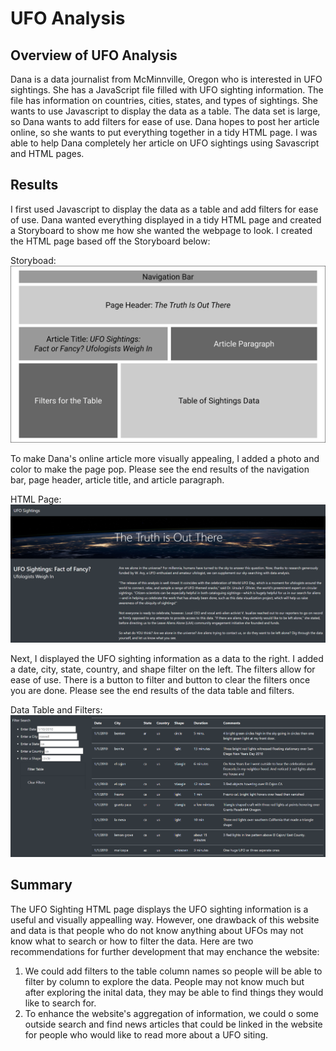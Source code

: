 # UFO Analysis

## Overview of UFO Analysis
Dana is a data journalist from McMinnville, Oregon who is interested in UFO sightings. She has a JavaScript file filled with UFO sighting information. The file has information on countries, cities, states, and types of sightings. She wants to use Javascript to display the data as a table. The data set is large, so Dana wants to add filters for ease of use. Dana hopes to post her article online, so she wants to put everything together in a tidy HTML page. I was able to help Dana completely her article on UFO sightings using Savascript and HTML pages. 


## Results
I first used Javascript to display the data as a table and add filters for ease of use. Dana wanted everything displayed in a tidy HTML page and created a Storyboard to show me how she wanted the webpage to look. I created the HTML page based off the Storyboard below: 

Storyboad: 
![Storyboard](https://github.com/ksung1923/ufos/blob/df02aaa4656538de19e7b181a7571f5b4000cc3e/Resources/Storyboard.png)


To make Dana's online article more visually appealing, I added a photo and color to make the page pop. Please see the end results of the navigation bar, page header, article title, and article paragraph. 

HTML Page: 
![UFO Sightings](https://github.com/ksung1923/ufos/blob/2dbcdf249d6ba7f0727393404392e0ab591a56b4/Resources/UFO_Sightings.PNG)


Next, I displayed the UFO sighting information as a data to the right. I added a date, city, state, country, and shape filter on the left. The filters allow for ease of use. There is a button to filter and button to clear the filters once you are done. Please see the end results of the data table and filters. 

Data Table and Filters: 
![UFO Sightings Filters](https://github.com/ksung1923/ufos/blob/2dbcdf249d6ba7f0727393404392e0ab591a56b4/Resources/UFO_Sightings_Filter_Search.PNG)


## Summary
The UFO Sighting HTML page displays the UFO sighting information is a useful and visually appealling way. However, one drawback of this website and data is that people who do not know anything about UFOs may not know what to search or how to filter the data. Here are two recommendations for further development that may enchance the website:

1. We could add filters to the table column names so people will be able to filter by column to explore the data. People may not know much but after exploring the inital data, they may be able to find things they would like to search for. 
2. To enhance the website's aggregation of information, we could o some outside search and find news articles that could be linked in the website for people who would like to read more about a UFO siting. 
